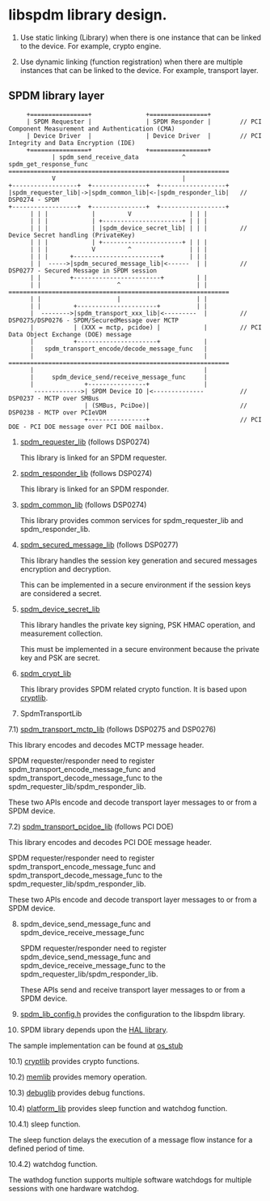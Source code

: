 # libspdm library design.

1. Use static linking (Library) when there is one instance that can be linked to the device.
   For example, crypto engine.

2. Use dynamic linking (function registration) when there are multiple instances that can be linked to the device.
   For example, transport layer.

## SPDM library layer

   ```
        +================+               +================+
        | SPDM Requester |               | SPDM Responder |        // PCI Component Measurement and Authentication (CMA)
        | Device Driver  |               | Device Driver  |        // PCI Integrity and Data Encryption (IDE)
        +================+               +================+
               | spdm_send_receive_data            ^ spdm_get_response_func
   =============================================================
               V                                   |
   +------------------+  +---------------+  +------------------+
   |spdm_requester_lib|->|spdm_common_lib|<-|spdm_responder_lib|   // DSP0274 - SPDM
   +------------------+  +---------------+  +------------------+
         | | |            |         V                | | |
         | | |            | +----------------------+ | | |
         | | |            | |spdm_device_secret_lib| | | |         // Device Secret handling (PrivateKey)
         | | |            | +----------------------+ | | |
         | | |            V         ^                | | |
         | | |      +------------------------+       | | |
         | |  ----->|spdm_secured_message_lib|<------  | |         // DSP0277 - Secured Message in SPDM session
         | |        +------------------------+         | |
         | |                     ^                     | |
   =============================================================
         | |                     |                     | |
         | |         +----------------------+          | |
         |  -------->|spdm_transport_xxx_lib|<---------  |         // DSP0275/DSP0276 - SPDM/SecuredMessage over MCTP
         |           | (XXX = mctp, pcidoe) |            |         // PCI Data Object Exchange (DOE) message
         |           +----------------------+            |
         |   spdm_transport_encode/decode_message_func   |
         |                                               |
   =============================================================
         |                                               |
         |     spdm_device_send/receive_message_func     |
         |              +----------------+               |
          ------------->| SPDM Device IO |<--------------          // DSP0237 - MCTP over SMBus
                        | (SMBus, PciDoe)|                         // DSP0238 - MCTP over PCIeVDM
                        +----------------+                         // PCI DOE - PCI DOE message over PCI DOE mailbox.
   ```

1) [spdm_requester_lib](https://github.com/DMTF/libspdm/blob/main/include/library/spdm_requester_lib.h) (follows DSP0274)

   This library is linked for an SPDM requester.

2) [spdm_responder_lib](https://github.com/DMTF/libspdm/blob/main/include/library/spdm_responder_lib.h) (follows DSP0274)

   This library is linked for an SPDM responder.

3) [spdm_common_lib](https://github.com/DMTF/libspdm/blob/main/include/library/spdm_common_lib.h) (follows DSP0274)

   This library provides common services for spdm_requester_lib and spdm_responder_lib.

4) [spdm_secured_message_lib](https://github.com/DMTF/libspdm/blob/main/include/library/spdm_secured_message_lib.h) (follows DSP0277)

   This library handles the session key generation and secured messages encryption and decryption.

   This can be implemented in a secure environment if the session keys are considered a secret.

5) [spdm_device_secret_lib](https://github.com/DMTF/libspdm/blob/main/include/library/spdm_device_secret_lib.h)

   This library handles the private key signing, PSK HMAC operation, and measurement collection.

   This must be implemented in a secure environment because the private key and PSK are secret.

6) [spdm_crypt_lib](https://github.com/DMTF/libspdm/blob/main/include/library/spdm_crypt_lib.h)

   This library provides SPDM related crypto function. It is based upon [cryptlib](https://github.com/DMTF/libspdm/blob/main/include/hal/library/cryptlib.h).

7) SpdmTransportLib

7.1) [spdm_transport_mctp_lib](https://github.com/DMTF/libspdm/blob/main/include/library/spdm_transport_mctp_lib.h) (follows DSP0275 and DSP0276)

   This library encodes and decodes MCTP message header.

   SPDM requester/responder need to register spdm_transport_encode_message_func
   and spdm_transport_decode_message_func to the spdm_requester_lib/spdm_responder_lib.

   These two APIs encode and decode transport layer messages to or from a SPDM device.

7.2) [spdm_transport_pcidoe_lib](https://github.com/DMTF/libspdm/blob/main/include/library/spdm_transport_pcidoe_lib.h) (follows PCI DOE)

   This library encodes and decodes PCI DOE message header.

   SPDM requester/responder need to register spdm_transport_encode_message_func
   and spdm_transport_decode_message_func to the spdm_requester_lib/spdm_responder_lib.

   These two APIs encode and decode transport layer messages to or from a SPDM device.

8) spdm_device_send_message_func and spdm_device_receive_message_func

   SPDM requester/responder need to register spdm_device_send_message_func
   and spdm_device_receive_message_func to the spdm_requester_lib/spdm_responder_lib.

   These APIs send and receive transport layer messages to or from a SPDM device.

9) [spdm_lib_config.h](https://github.com/DMTF/libspdm/blob/main/include/library/spdm_lib_config.h) provides the configuration to the libspdm library.

10) SPDM library depends upon the [HAL library](https://github.com/DMTF/libspdm/tree/main/include/hal).

   The sample implementation can be found at [os_stub](https://github.com/DMTF/libspdm/tree/main/os_stub)

   10.1) [cryptlib](https://github.com/DMTF/libspdm/blob/main/include/hal/library/cryptlib.h) provides crypto functions.

   10.2) [memlib](https://github.com/DMTF/libspdm/blob/main/include/hal/library/memlib.h) provides memory operation.

   10.3) [debuglib](https://github.com/DMTF/libspdm/blob/main/include/hal/library/debuglib.h) provides debug functions.

   10.4) [platform_lib](https://github.com/DMTF/libspdm/blob/main/include/hal/library/platform_lib.h) provides sleep function and watchdog function.

   10.4.1) sleep function.

   The sleep function delays the execution of a message flow instance for a defined period of time.

   10.4.2) watchdog function.

   The wathdog function supports multiple software watchdogs for multiple sessions with one hardware watchdog.
